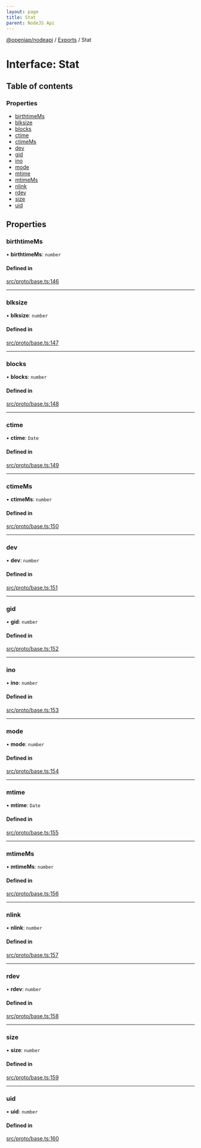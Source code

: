 ```yaml
---
layout: page
title: Stat
parent: NodeJS Api
---
```

[@openiap/nodeapi](../README.html) / [Exports](../modules.html) / Stat

# Interface: Stat

## Table of contents

### Properties

- [birthtimeMs](Stat.html#birthtimems)
- [blksize](Stat.html#blksize)
- [blocks](Stat.html#blocks)
- [ctime](Stat.html#ctime)
- [ctimeMs](Stat.html#ctimems)
- [dev](Stat.html#dev)
- [gid](Stat.html#gid)
- [ino](Stat.html#ino)
- [mode](Stat.html#mode)
- [mtime](Stat.html#mtime)
- [mtimeMs](Stat.html#mtimems)
- [nlink](Stat.html#nlink)
- [rdev](Stat.html#rdev)
- [size](Stat.html#size)
- [uid](Stat.html#uid)

## Properties

### birthtimeMs

• **birthtimeMs**: `number`

#### Defined in

[src/proto/base.ts:146](https://github.com/openiap/nodeapi/blob/a6b5438/src/proto/base.ts#L146)

___

### blksize

• **blksize**: `number`

#### Defined in

[src/proto/base.ts:147](https://github.com/openiap/nodeapi/blob/a6b5438/src/proto/base.ts#L147)

___

### blocks

• **blocks**: `number`

#### Defined in

[src/proto/base.ts:148](https://github.com/openiap/nodeapi/blob/a6b5438/src/proto/base.ts#L148)

___

### ctime

• **ctime**: `Date`

#### Defined in

[src/proto/base.ts:149](https://github.com/openiap/nodeapi/blob/a6b5438/src/proto/base.ts#L149)

___

### ctimeMs

• **ctimeMs**: `number`

#### Defined in

[src/proto/base.ts:150](https://github.com/openiap/nodeapi/blob/a6b5438/src/proto/base.ts#L150)

___

### dev

• **dev**: `number`

#### Defined in

[src/proto/base.ts:151](https://github.com/openiap/nodeapi/blob/a6b5438/src/proto/base.ts#L151)

___

### gid

• **gid**: `number`

#### Defined in

[src/proto/base.ts:152](https://github.com/openiap/nodeapi/blob/a6b5438/src/proto/base.ts#L152)

___

### ino

• **ino**: `number`

#### Defined in

[src/proto/base.ts:153](https://github.com/openiap/nodeapi/blob/a6b5438/src/proto/base.ts#L153)

___

### mode

• **mode**: `number`

#### Defined in

[src/proto/base.ts:154](https://github.com/openiap/nodeapi/blob/a6b5438/src/proto/base.ts#L154)

___

### mtime

• **mtime**: `Date`

#### Defined in

[src/proto/base.ts:155](https://github.com/openiap/nodeapi/blob/a6b5438/src/proto/base.ts#L155)

___

### mtimeMs

• **mtimeMs**: `number`

#### Defined in

[src/proto/base.ts:156](https://github.com/openiap/nodeapi/blob/a6b5438/src/proto/base.ts#L156)

___

### nlink

• **nlink**: `number`

#### Defined in

[src/proto/base.ts:157](https://github.com/openiap/nodeapi/blob/a6b5438/src/proto/base.ts#L157)

___

### rdev

• **rdev**: `number`

#### Defined in

[src/proto/base.ts:158](https://github.com/openiap/nodeapi/blob/a6b5438/src/proto/base.ts#L158)

___

### size

• **size**: `number`

#### Defined in

[src/proto/base.ts:159](https://github.com/openiap/nodeapi/blob/a6b5438/src/proto/base.ts#L159)

___

### uid

• **uid**: `number`

#### Defined in

[src/proto/base.ts:160](https://github.com/openiap/nodeapi/blob/a6b5438/src/proto/base.ts#L160)
